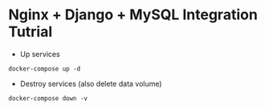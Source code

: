 # Nginx + Django + MySQL Integration Tutrial

* Up services

```
docker-compose up -d
```

* Destroy services (also delete data volume)

```
docker-compose down -v
```